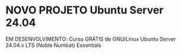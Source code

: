 # NOVO PROJETO Ubuntu Server 24.04
EM DESENVOLVIMENTO: Curso GRÁTIS de GNU/Linux Ubuntu Server 24.04.x LTS (Noble Numbat) Essentials 
